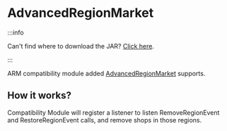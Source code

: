 # AdvancedRegionMarket

:::info

Can't find where to download the JAR? [Click here](../faq/where-addons-compacts-at.md).

:::

ARM compatibility module added [AdvancedRegionMarket](https://www.spigotmc.org/resources/advancedregionmarket.58732/) supports.

## How it works?

Compatibility Module will register a listener to listen RemoveRegionEvent and RestoreRegionEvent calls, and remove shops in those regions.
